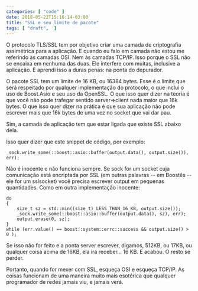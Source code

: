 ```yaml
---
categories: [ "code" ]
date: 2018-05-22T15:16:14-03:00
title: "SSL e seu limite de pacote"
tags: [ "draft",  ]
---
```

O protocolo TLS/SSL tem por objetivo criar uma camada de criptografia assimétrica para a aplicação. E quando eu falo em camada não estou me referindo às camadas OSI. Nem às camadas TCP/IP. Isso porque o SSL não se encaixa em nenhuma das duas. Ele interfere com muitas, inclusive a aplicação. E aprendi isso a duras penas: na ponta do depurador.

O pacote SSL tem um limite de 16 KB, ou 16384 bytes. Esse é o limite que será respeitado por qualquer implementação do protocolo, o que inclui o uso de Boost.Asio e seu uso da OpenSSL. O que isso quer dizer na teoria é que você não pode trafegar sentido server=>client nada maior que 16k bytes. O que isso quer dizer na prática é que sua aplicação não pode escrever mais que 16k bytes de uma vez no socket que vai dar pau.

Sim, a camada de aplicação tem que estar ligada que existe SSL abaixo dela.

Isso quer dizer que este snippet de código, por exemplo:

    _sock.write_some(::boost::asio::buffer(output.data(), output.size()), err);

Não é inocente e não funciona sempre. Se sock for um socket cuja comunicação está encriptada por SSL (em outras palavras -- em Boostês -- ele for um sslsocket) você precisa escrever output em pequenas quantidades. Como em outra implementação inocente:

    do
    {
        size_t sz = std::min((size_t) LESS_THAN_16_KB, output.size());
        _sock.write_some(::boost::asio::buffer(output.data(), sz), err);
        output.erase(0, sz);
    }
    while (err.value() == boost::system::errc::success && output.size() > 0 );

Se isso não for feito e a ponta server escrever, digamos, 512KB, ou 17KB, ou qualquer coisa acima de 16KB, ela irá receber... 16 KB. E acabou. O resto se perder.

Portanto, quando for mexer com SSL, esqueça OSI e esqueça TCP/IP. As coisas funcionam de uma maneira muito mais esotérica que qualquer programador de redes jamais viu, e jamais verá.
